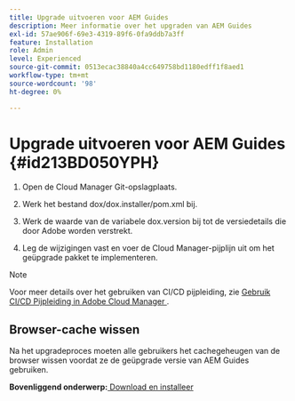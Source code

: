 ```yaml
---
title: Upgrade uitvoeren voor AEM Guides
description: Meer informatie over het upgraden van AEM Guides
exl-id: 57ae906f-69e3-4319-89f6-0fa9ddb7a3ff
feature: Installation
role: Admin
level: Experienced
source-git-commit: 0513ecac38840a4cc649758bd1180edff1f8aed1
workflow-type: tm+mt
source-wordcount: '98'
ht-degree: 0%

---
```


# Upgrade uitvoeren voor AEM Guides {#id213BD050YPH}

1. Open de Cloud Manager Git-opslagplaats.

1. Werk het bestand dox/dox.installer/pom.xml bij.

1. Werk de waarde van de variabele dox.version bij tot de versiedetails die door Adobe worden verstrekt.

1. Leg de wijzigingen vast en voer de Cloud Manager-pijplijn uit om het geüpgrade pakket te implementeren.


>[!NOTE]
>
> Voor meer details over het gebruiken van CI/CD pijpleiding, zie [ Gebruik CI/CD Pijpleiding in Adobe Cloud Manager ](https://experienceleague.adobe.com/docs/experience-manager-learn/foundation/cloud-manager/use-the-cicd-pipeline-in-cloud-manager-for-aem.html).

## Browser-cache wissen

Na het upgradeproces moeten alle gebruikers het cachegeheugen van de browser wissen voordat ze de geüpgrade versie van AEM Guides gebruiken.

**Bovenliggend onderwerp:**[ Download en installeer ](download-install.md)

